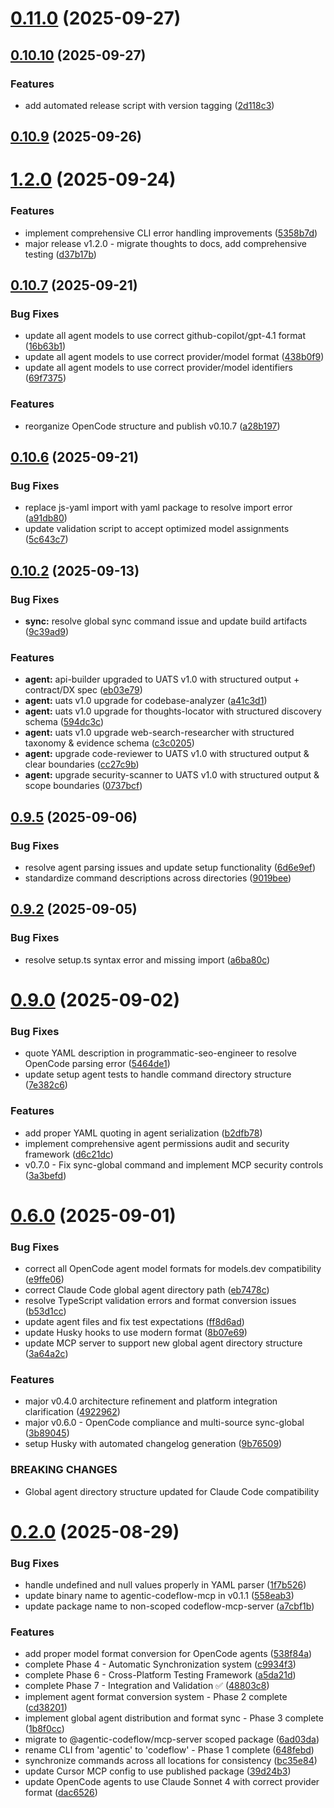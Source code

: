 # [0.11.0](https://github.com/ferg-cod3s/codeflow/compare/v0.10.10...v0.11.0) (2025-09-27)



## [0.10.10](https://github.com/ferg-cod3s/codeflow/compare/v0.10.9...v0.10.10) (2025-09-27)


### Features

* add automated release script with version tagging ([2d118c3](https://github.com/ferg-cod3s/codeflow/commit/2d118c3b092ff9e078e8fd7fd461a627fa7ce58f))



## [0.10.9](https://github.com/ferg-cod3s/codeflow/compare/v1.2.0...v0.10.9) (2025-09-26)



# [1.2.0](https://github.com/ferg-cod3s/codeflow/compare/v0.10.7...v1.2.0) (2025-09-24)


### Features

* implement comprehensive CLI error handling improvements ([5358b7d](https://github.com/ferg-cod3s/codeflow/commit/5358b7d47a7d7617320280e713b6badf28dd9792))
* major release v1.2.0 - migrate thoughts to docs, add comprehensive testing ([d37b17b](https://github.com/ferg-cod3s/codeflow/commit/d37b17b7d1229c20d233084fb570197793f06954))



## [0.10.7](https://github.com/ferg-cod3s/codeflow/compare/v0.10.6...v0.10.7) (2025-09-21)


### Bug Fixes

* update all agent models to use correct github-copilot/gpt-4.1 format ([16b63b1](https://github.com/ferg-cod3s/codeflow/commit/16b63b104f192e3798567adadc25a62d79f6de5e))
* update all agent models to use correct provider/model format ([438b0f9](https://github.com/ferg-cod3s/codeflow/commit/438b0f92510a3e141efcb16138fbec8a72f89292))
* update all agent models to use correct provider/model identifiers ([69f7375](https://github.com/ferg-cod3s/codeflow/commit/69f7375d5537d0ef819b4545381f66a10c0fc50e))


### Features

* reorganize OpenCode structure and publish v0.10.7 ([a28b197](https://github.com/ferg-cod3s/codeflow/commit/a28b19768855f672ace2548ec616e1a5ba4af425))



## [0.10.6](https://github.com/ferg-cod3s/codeflow/compare/v0.10.2...v0.10.6) (2025-09-21)


### Bug Fixes

* replace js-yaml import with yaml package to resolve import error ([a91db80](https://github.com/ferg-cod3s/codeflow/commit/a91db80c87258930661d84dd3d00c5be9637816a))
* update validation script to accept optimized model assignments ([5c643c7](https://github.com/ferg-cod3s/codeflow/commit/5c643c7b92550712d1e4b49ecf10789c98bf645a))



## [0.10.2](https://github.com/ferg-cod3s/codeflow/compare/v0.9.5...v0.10.2) (2025-09-13)


### Bug Fixes

* **sync:** resolve global sync command issue and update build artifacts ([9c39ad9](https://github.com/ferg-cod3s/codeflow/commit/9c39ad9383a3546df32c0ce8a47cca6a7190e76a))


### Features

* **agent:** api-builder upgraded to UATS v1.0 with structured output + contract/DX spec ([eb03e79](https://github.com/ferg-cod3s/codeflow/commit/eb03e79d09bc78899ee1eedc3ca7fccd66569239))
* **agent:** uats v1.0 upgrade for codebase-analyzer ([a41c3d1](https://github.com/ferg-cod3s/codeflow/commit/a41c3d1981fa1a39c07d5cc7b9406c98c72ad873))
* **agent:** uats v1.0 upgrade for thoughts-locator with structured discovery schema ([594dc3c](https://github.com/ferg-cod3s/codeflow/commit/594dc3c0d03fe3af5114cfa9387cfcf9e7b64e16))
* **agent:** uats v1.0 upgrade web-search-researcher with structured taxonomy & evidence schema ([c3c0205](https://github.com/ferg-cod3s/codeflow/commit/c3c0205de46fb38b7c014364b2a0e084431a4e1a))
* **agent:** upgrade code-reviewer to UATS v1.0 with structured output & clear boundaries ([cc27c9b](https://github.com/ferg-cod3s/codeflow/commit/cc27c9bc043714edb92c1be86ee7b9e04265686c))
* **agent:** upgrade security-scanner to UATS v1.0 with structured output & scope boundaries ([0737bcf](https://github.com/ferg-cod3s/codeflow/commit/0737bcf62a6452fce7786da101a28f5a32bacec6))



## [0.9.5](https://github.com/ferg-cod3s/codeflow/compare/v0.9.2...v0.9.5) (2025-09-06)


### Bug Fixes

* resolve agent parsing issues and update setup functionality ([6d6e9ef](https://github.com/ferg-cod3s/codeflow/commit/6d6e9ef73e2599fb69856350290c728f1e637545))
* standardize command descriptions across directories ([9019bee](https://github.com/ferg-cod3s/codeflow/commit/9019bee34bb07675875857705eba3ee1fa01cfe7))



## [0.9.2](https://github.com/ferg-cod3s/codeflow/compare/v0.9.0...v0.9.2) (2025-09-05)


### Bug Fixes

* resolve setup.ts syntax error and missing import ([a6ba80c](https://github.com/ferg-cod3s/codeflow/commit/a6ba80c3555e45fdae73c08234080ff81bf92dad))



# [0.9.0](https://github.com/ferg-cod3s/codeflow/compare/v0.6.0...v0.9.0) (2025-09-02)


### Bug Fixes

* quote YAML description in programmatic-seo-engineer to resolve OpenCode parsing error ([5464de1](https://github.com/ferg-cod3s/codeflow/commit/5464de126a17b8db3bb9fe67c18457d235c80fae))
* update setup agent tests to handle command directory structure ([7e382c6](https://github.com/ferg-cod3s/codeflow/commit/7e382c6ca2bd882a78bc4f4d479920a47deec789))


### Features

* add proper YAML quoting in agent serialization ([b2dfb78](https://github.com/ferg-cod3s/codeflow/commit/b2dfb786ff58577d8d569988052b21834e070077))
* implement comprehensive agent permissions audit and security framework ([d6c21dc](https://github.com/ferg-cod3s/codeflow/commit/d6c21dcace0d17a27fcd900c52b3c5014f005ab7))
* v0.7.0 - Fix sync-global command and implement MCP security controls ([3a3befd](https://github.com/ferg-cod3s/codeflow/commit/3a3befd1dc72cd7e4ea2721b85d478b5c1e6f1cd))



# [0.6.0](https://github.com/ferg-cod3s/codeflow/compare/v0.2.0...v0.6.0) (2025-09-01)


### Bug Fixes

* correct all OpenCode agent model formats for models.dev compatibility ([e9ffe06](https://github.com/ferg-cod3s/codeflow/commit/e9ffe0656c288b779491715282f111c378b22ce8))
* correct Claude Code global agent directory path ([eb7478c](https://github.com/ferg-cod3s/codeflow/commit/eb7478cfe90cac2c0d21fabbb0da960e40a1a5c1))
* resolve TypeScript validation errors and format conversion issues ([b53d1cc](https://github.com/ferg-cod3s/codeflow/commit/b53d1ccda8d1b1cb6b56eb84811c3704c273d9a9))
* update agent files and fix test expectations ([ff8d6ad](https://github.com/ferg-cod3s/codeflow/commit/ff8d6ad83926d3602473bc8c8c6378413d939ad6))
* update Husky hooks to use modern format ([8b07e69](https://github.com/ferg-cod3s/codeflow/commit/8b07e69d0a2a690b0b21b6e97157d190c0999947))
* update MCP server to support new global agent directory structure ([3a64a2c](https://github.com/ferg-cod3s/codeflow/commit/3a64a2c7594a4124fd65e47de09cced770e8171a))


### Features

* major v0.4.0 architecture refinement and platform integration clarification ([4922962](https://github.com/ferg-cod3s/codeflow/commit/49229621ffb2932108659cd63de525689f83e168))
* major v0.6.0 - OpenCode compliance and multi-source sync-global ([3b89045](https://github.com/ferg-cod3s/codeflow/commit/3b890450e78967fd25a8514c55aff2d6ae154995))
* setup Husky with automated changelog generation ([9b76509](https://github.com/ferg-cod3s/codeflow/commit/9b76509168955ccf1e84dbd74e5481718b3a2664))


### BREAKING CHANGES

* Global agent directory structure updated for Claude Code compatibility



# [0.2.0](https://github.com/ferg-cod3s/codeflow/compare/a7cbf1b46124ab6ae508b217e965a6b6f91f63e8...v0.2.0) (2025-08-29)


### Bug Fixes

* handle undefined and null values properly in YAML parser ([1f7b526](https://github.com/ferg-cod3s/codeflow/commit/1f7b52672d8832eb2a55fbce450837647f7c39ca))
* update binary name to agentic-codeflow-mcp in v0.1.1 ([558eab3](https://github.com/ferg-cod3s/codeflow/commit/558eab3e6443128e17e710088dc33c1c88f934d2))
* update package name to non-scoped codeflow-mcp-server ([a7cbf1b](https://github.com/ferg-cod3s/codeflow/commit/a7cbf1b46124ab6ae508b217e965a6b6f91f63e8))


### Features

* add proper model format conversion for OpenCode agents ([538f84a](https://github.com/ferg-cod3s/codeflow/commit/538f84ac6ddab9742c877d8b30f2c2cbcc0c6de8))
* complete Phase 4 - Automatic Synchronization system ([c9934f3](https://github.com/ferg-cod3s/codeflow/commit/c9934f36e624616ce8ea66214ecae49f353f4e01))
* complete Phase 6 - Cross-Platform Testing Framework ([a5da21d](https://github.com/ferg-cod3s/codeflow/commit/a5da21d21267682579560f1cf32b527e53a3fc12))
* complete Phase 7 - Integration and Validation ✅ ([48803c8](https://github.com/ferg-cod3s/codeflow/commit/48803c8c703f294e7521c4dad7ee79c71860ba3a))
* implement agent format conversion system - Phase 2 complete ([cd38201](https://github.com/ferg-cod3s/codeflow/commit/cd382019e63ef3f0f899b7b7643a6954795b676b))
* implement global agent distribution and format sync - Phase 3 complete ([1b8f0cc](https://github.com/ferg-cod3s/codeflow/commit/1b8f0cc968578bd76d953c72a1886cec9ffa2d69))
* migrate to @agentic-codeflow/mcp-server scoped package ([6ad03da](https://github.com/ferg-cod3s/codeflow/commit/6ad03daf1cc0f3a7f09c578c0b73d67ff6fce1b1))
* rename CLI from 'agentic' to 'codeflow' - Phase 1 complete ([648febd](https://github.com/ferg-cod3s/codeflow/commit/648febd5687879379d061f25bac6bffe20192250))
* synchronize commands across all locations for consistency ([bc35e84](https://github.com/ferg-cod3s/codeflow/commit/bc35e840d6616bd403346f4101ac168134ab4801))
* update Cursor MCP config to use published package ([39d24b3](https://github.com/ferg-cod3s/codeflow/commit/39d24b3dda1a6a7475374a7dea3ffc320179d849))
* update OpenCode agents to use Claude Sonnet 4 with correct provider format ([dac6526](https://github.com/ferg-cod3s/codeflow/commit/dac65262b724e64e33deda1907c8d14c3fb4ddad))



